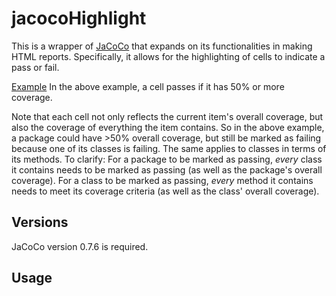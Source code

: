 # jacocoHighlight
This is a wrapper of [JaCoCo](http://eclemma.org/jacoco/ "JaCoCo") that expands on its functionalities in making HTML reports. Specifically, it allows for the highlighting of cells to indicate a pass or fail.

[Example](http://htmlpreview.github.io/?https://github.com/nkalonia1/jacocoHighlight/master/example_report/index.html "JaCoCo Example")
In the above example, a cell passes if it has 50% or more coverage.

Note that each cell not only reflects the current item's overall coverage, but also the coverage of everything the item contains. So in the above example, a package could have >50% overall coverage, but still be marked as failing because one of its classes is failing. The same applies to classes in terms of its methods.
To clarify: For a package to be marked as passing, *every* class it contains needs to be marked as passing (as well as the package's overall coverage). For a class to be marked as passing, *every* method it contains needs to meet its coverage criteria (as well as the class' overall coverage).

## Versions
JaCoCo version 0.7.6 is required.

## Usage


